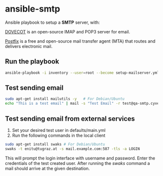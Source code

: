 # ansible-smtp

Ansible playbook to setup a **SMTP** server, with:

[DOVECOT](https://www.dovecot.org/) is an open-source IMAP and POP3 server for email.

[Postfix](https://www.postfix.org/) is a free and open-source mail transfer agent (MTA) that routes and delivers electronic mail.

## Run the playbook

```bash
ansible-playbook -i inventory --user=root --become setup-mailserver.yml
```


## Test sending email
```bash
sudo apt-get install mailutils -y   # For Debian/Ubuntu
echo "This is a test email" | mail -s "Test Email" -r test@qa-smtp.cyverse.at mojib.wali@tugraz.at
```

## Test sending email from external services
1. Set your desired test user in defaults/main.yml
2. Run the following commands in the local client
```bash
sudo apt-get install swaks # For Debian/Ubuntu
swaks -t enitu@tugraz.at -s mail.example.com:587 -tls -a LOGIN
```
This will prompt the login interface with username and password. Enter the credentials of the test created user. After running the _swaks_ command a mail should arrive at the given destination.
